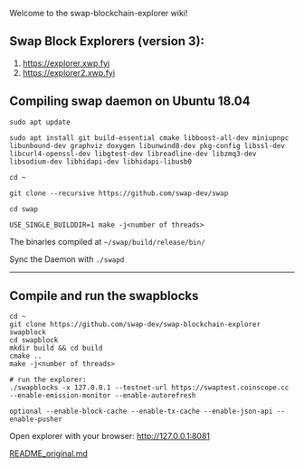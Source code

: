 Welcome to the swap-blockchain-explorer wiki!

## Swap Block Explorers (version 3):
1. https://explorer.xwp.fyi
2. https://explorer2.xwp.fyi

## **Compiling swap daemon on Ubuntu 18.04**

``sudo apt update``

``sudo apt install git build-essential cmake libboost-all-dev miniupnpc libunbound-dev graphviz doxygen libunwind8-dev pkg-config libssl-dev libcurl4-openssl-dev libgtest-dev libreadline-dev libzmq3-dev libsodium-dev libhidapi-dev libhidapi-libusb0``

``cd ~``

``git clone --recursive https://github.com/swap-dev/swap``

``cd swap``

``USE_SINGLE_BUILDDIR=1 make -j<number of threads>``

The binaries compiled at ``~/swap/build/release/bin/``

Sync the Daemon with ``./swapd``

***

## Compile and run the swapblocks

    cd ~
    git clone https://github.com/swap-dev/swap-blockchain-explorer swapblock
    cd swapblock
    mkdir build && cd build
    cmake ..
    make -j<number of threads>
    
    # run the explorer:
    ./swapblocks -x 127.0.0.1 --testnet-url https://swaptest.coinscope.cc --enable-emission-monitor --enable-autorefresh 
    
    optional --enable-block-cache --enable-tx-cache --enable-json-api --enable-pusher
    

Open explorer with your browser:
http://127.0.0.1:8081


[README_original.md](README_original.md)

